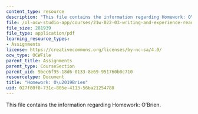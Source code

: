 ```yaml
---
content_type: resource
description: "This file contains the information regarding Homework: O\u2019Brien."
file: /ol-ocw-studio-app/courses/21w-022-03-writing-and-experience-reading-and-writing-autobiography-spring-2014/027f80f8731c805e411356ba21254788_MIT21W_022_03S14_0401.pdf
file_size: 281939
file_type: application/pdf
learning_resource_types:
- Assignments
license: https://creativecommons.org/licenses/by-nc-sa/4.0/
ocw_type: OCWFile
parent_title: Assignments
parent_type: CourseSection
parent_uid: 9bec6f95-18d6-0133-8e69-951760b0c710
resourcetype: Document
title: "Homework: O\u2019Brien"
uid: 027f80f8-731c-805e-4113-56ba21254788
---
```

This file contains the information regarding Homework: O’Brien.